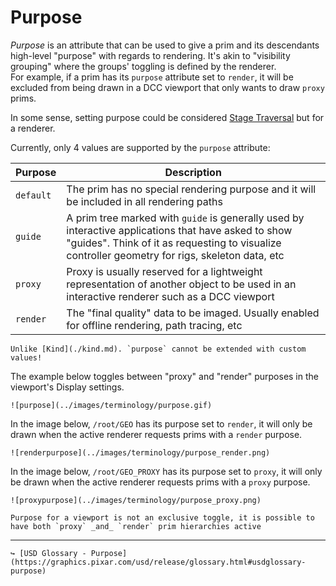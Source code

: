 # Purpose


_Purpose_ is an attribute that can be used to give a prim and its descendants high-level "purpose" with regards to rendering. It's akin to "visibility grouping" where the groups' toggling is defined by the renderer.  
For example, if a prim has its `purpose` attribute set to `render`, it will be excluded from being drawn in a DCC viewport that only wants to draw `proxy` prims.

In some sense, setting purpose could be considered [Stage Traversal](./stage_traversal.md) but for a renderer.


Currently, only 4 values are supported by the `purpose` attribute:

| Purpose    | Description | 
|--------------|-----------|
| `default` | The prim has no special rendering purpose and it will be included in all rendering paths      |
| `guide`      | A prim tree marked with `guide` is generally used by interactive applications that have asked to show "guides". Think of it as requesting to visualize controller geometry for rigs, skeleton data, etc  |
| `proxy`      | Proxy is usually reserved for a lightweight representation of another object to be used in an interactive renderer such as a DCC viewport  |
| `render`      | The "final quality" data to be imaged. Usually enabled for offline rendering, path tracing, etc  |


```admonish warning title=""
Unlike [Kind](./kind.md). `purpose` cannot be extended with custom values!
```

The example below toggles between "proxy" and "render" purposes in the viewport's Display settings.

```admonish example title="Example Switching between proxy and render Purposes"
![purpose](../images/terminology/purpose.gif)
```

In the image below, `/root/GEO` has its purpose set to `render`, it will only be drawn when the active renderer requests prims with a `render` purpose.
```admonish example title="Render Purpose"
![renderpurpose](../images/terminology/purpose_render.png)
```

In the image below, `/root/GEO_PROXY` has its purpose set to `proxy`, it will only be drawn when the active renderer requests prims with a `proxy` purpose.

```admonish example title="Proxy Purpose"
![proxypurpose](../images/terminology/purpose_proxy.png)
```

```admonish note title=""
Purpose for a viewport is not an exclusive toggle, it is possible to have both `proxy` _and_ `render` prim hierarchies active
```


---

```admonish note title=""
↪ [USD Glossary - Purpose](https://graphics.pixar.com/usd/release/glossary.html#usdglossary-purpose)
```

